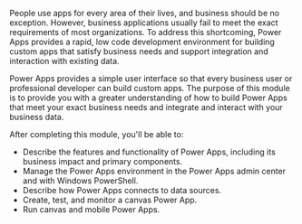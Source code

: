 People use apps for every area of their lives, and business should be no exception. However, business applications usually fail to meet the exact requirements of most organizations. To address this shortcoming, Power Apps provides a rapid, low code development environment for building custom apps that satisfy business needs and support integration and interaction with existing data.

Power Apps provides a simple user interface so that every business user or professional developer can build custom apps. The purpose of this module is to provide you with a greater understanding of how to build Power Apps that meet your exact business needs and integrate and interact with your business data.

After completing this module, you'll be able to:

 -  Describe the features and functionality of Power Apps, including its business impact and primary components.
 -  Manage the Power Apps environment in the Power Apps admin center and with Windows PowerShell.
 -  Describe how Power Apps connects to data sources.
 -  Create, test, and monitor a canvas Power App.
 -  Run canvas and mobile Power Apps.
